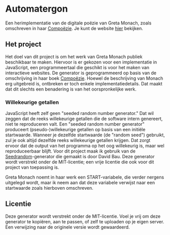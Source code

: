 # Automatergon
Een herimplementatie van de digitale poëzie van Greta Monach, zoals 
omschreven in haar 
[Compoëzie](https://ooteoote.nl/2020/02/greta-monach-compoezie/).
Je kunt de website [hier](https://automatergon.emielvanmiltenburg.nl) 
bekijken.

## Het project
Het doel van dit project is om het werk van Greta Monach publiek beschikbaar te maken.
Hiervoor is er gekozen voor een implementatie in JavaScript, een 
programmeertaal die geschikt is voor het maken van interactieve websites.
De generator is geprogrammeerd op basis van de omschrijving in haar boek 
[Compoëzie](https://ooteoote.nl/2020/02/greta-monach-compoezie/). Hoewel 
de beschrijving van Monach erg uitgebreid is, ontbreken er toch enkele 
implementatiedetails. Dat maakt dat dit slechts een benadering is van het 
oorspronkelijke werk.

### Willekeurige getallen
JavaScript heeft zelf geen "seeded random number generator." Dat wil 
zeggen dat de reeks willekeurige getallen die de software intern 
genereert, niet te reproduceren valt. Een "seeded random number generator" 
produceert (pseudo-)willekeurige getallen op basis van een initiële 
startwaarde. Wanneer je dezelfde startwaarde (de "random seed") gebruikt, 
zul je ook altijd dezelfde reeks willekeurige getallen krijgen. Dat zorgt 
ervoor dat de output van het programma op het oog willekeurig is, maar wel 
reproduceerbaar blijft. Voor dit project maak ik gebruik van de 
[Seedrandom](https://github.com/davidbau/seedrandom)-generator die gemaakt 
is door David Bau. Deze generator wordt verstrekt onder de MIT-licentie; 
een vrije licentie die ook voor dit project van toepassing is.

Greta Monach noemt in haar werk een START-variabele, die verder nergens uitgelegd 
wordt, maar ik neem aan dat deze variabele verwijst naar een startwaarde 
zoals hierboven omschreven.

## Licentie
Deze generator wordt verstrekt onder de MIT-licentie. Voel je vrij om deze 
generator te kopiëren, aan te passen, of zelf te uploaden op je eigen 
server. Een verwijzing naar de originele versie wordt gewaardeerd.
